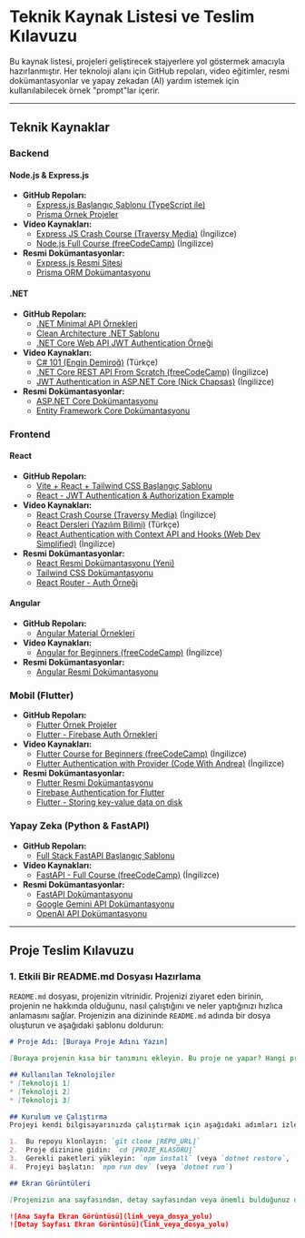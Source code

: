 # Teknik Kaynak Listesi ve Teslim Kılavuzu

Bu kaynak listesi, projeleri geliştirecek stajyerlere yol göstermek amacıyla hazırlanmıştır. Her teknoloji alanı için GitHub repoları, video eğitimler, resmi dokümantasyonlar ve yapay zekadan (AI) yardım istemek için kullanılabilecek örnek "prompt"lar içerir.

---

## Teknik Kaynaklar

### **Backend**

#### Node.js & Express.js
* **GitHub Repoları:**
    * [Express.js Başlangıç Şablonu (TypeScript ile)](https://github.com/santiq/bulletproof-nodejs)
    * [Prisma Örnek Projeler](https://github.com/prisma/prisma-examples)
* **Video Kaynakları:**
    * [Express JS Crash Course (Traversy Media)](https://www.youtube.com/watch?v=gnsO8-xJ8rs) (İngilizce)
    * [Node.js Full Course (freeCodeCamp)](https://www.youtube.com/watch?v=Oe421JkE9fk) (İngilizce)
* **Resmi Dokümantasyonlar:**
    * [Express.js Resmi Sitesi](https://expressjs.com/)
    * [Prisma ORM Dokümantasyonu](https://www.prisma.io/docs/)

#### .NET
* **GitHub Repoları:**
    * [.NET Minimal API Örnekleri](https://github.com/dotnet/aspnetcore/tree/main/src/Http/Http.Results/samples)
    * [Clean Architecture .NET Şablonu](https://github.com/jasontaylordev/CleanArchitecture)
    * [.NET Core Web API JWT Authentication Örneği](https://github.com/cornflourblue/dotnet-5-jwt-api)
* **Video Kaynakları:**
    * [C# 101 (Engin Demiroğ)](https://www.youtube.com/watch?v=vyc_i-5kY4A) (Türkçe)
    * [.NET Core REST API From Scratch (freeCodeCamp)](https://www.youtube.com/watch?v=SXy3fS_6x6U) (İngilizce)
    * [JWT Authentication in ASP.NET Core (Nick Chapsas)](https://www.youtube.com/watch?v=mgeuh8k3I4g) (İngilizce)
* **Resmi Dokümantasyonlar:**
    * [ASP.NET Core Dokümantasyonu](https://docs.microsoft.com/en-us/aspnet/core/)
    * [Entity Framework Core Dokümantasyonu](https://docs.microsoft.com/en-us/ef/core/)

### **Frontend**

#### React
* **GitHub Repoları:**
    * [Vite + React + Tailwind CSS Başlangıç Şablonu](https://github.com/theodorusclarence/vite-react-tailwind-starter)
    * [React - JWT Authentication & Authorization Example](https://github.com/bezkoder/react-jwt-auth)
* **Video Kaynakları:**
    * [React Crash Course (Traversy Media)](https://www.youtube.com/watch?v=sBws8MSXN7A) (İngilizce)
    * [React Dersleri (Yazılım Bilimi)](https://www.youtube.com/watch?v=4_i-0nC6aKk&list=PLurn6mxdB1JEXlbbvPefG3I5K2p_T0v4j) (Türkçe)
    * [React Authentication with Context API and Hooks (Web Dev Simplified)](https://www.youtube.com/watch?v=pK_d_A-0-28) (İngilizce)
* **Resmi Dokümantasyonlar:**
    * [React Resmi Dokümantasyonu (Yeni)](https://react.dev/)
    * [Tailwind CSS Dokümantasyonu](https://tailwindcss.com/docs/installation)
    * [React Router - Auth Örneği](https://reactrouter.com/en/main/examples/auth)

#### Angular
* **GitHub Repoları:**
    * [Angular Material Örnekleri](https://github.com/angular/components)
* **Video Kaynakları:**
    * [Angular for Beginners (freeCodeCamp)](https://www.youtube.com/watch?v=3qBXWUpoPHo) (İngilizce)
* **Resmi Dokümantasyonlar:**
    * [Angular Resmi Dokümantasyonu](https://angular.io/docs)

### **Mobil (Flutter)**

* **GitHub Repoları:**
    * [Flutter Örnek Projeler](https://github.com/flutter/samples)
    * [Flutter - Firebase Auth Örnekleri](https://github.com/firebase/flutterfire/tree/master/packages/firebase_auth/firebase_auth/example)
* **Video Kaynakları:**
    * [Flutter Course for Beginners (freeCodeCamp)](https://www.youtube.com/watch?v=pTJJsmejUOQ) (İngilizce)
    * [Flutter Authentication with Provider (Code With Andrea)](https://www.youtube.com/watch?v=pAnE_sR7z1s) (İngilizce)
* **Resmi Dokümantasyonlar:**
    * [Flutter Resmi Dokümantasyonu](https://docs.flutter.dev/)
    * [Firebase Authentication for Flutter](https://firebase.flutter.dev/docs/auth/overview/)
    * [Flutter - Storing key-value data on disk](https://docs.flutter.dev/cookbook/persistence/key-value)

### **Yapay Zeka (Python & FastAPI)**

* **GitHub Repoları:**
    * [Full Stack FastAPI Başlangıç Şablonu](https://github.com/tiangolo/full-stack-fastapi-postgresql)
* **Video Kaynakları:**
    * [FastAPI - Full Course (freeCodeCamp)](https://www.youtube.com/watch?v=-ykeT6kk4I) (İngilizce)
* **Resmi Dokümantasyonlar:**
    * [FastAPI Dokümantasyonu](https://fastapi.tiangolo.com/)
    * [Google Gemini API Dokümantasyonu](https://ai.google.dev/docs)
    * [OpenAI API Dokümantasyonu](https://platform.openai.com/docs)

---

## Proje Teslim Kılavuzu

### **1. Etkili Bir README.md Dosyası Hazırlama**

`README.md` dosyası, projenizin vitrinidir. Projenizi ziyaret eden birinin, projenin ne hakkında olduğunu, nasıl çalıştığını ve neler yaptığınızı hızlıca anlamasını sağlar. Projenizin ana dizininde `README.md` adında bir dosya oluşturun ve aşağıdaki şablonu doldurun:

```markdown
# Proje Adı: [Buraya Proje Adını Yazın]

[Buraya projenin kısa bir tanımını ekleyin. Bu proje ne yapar? Hangi problemi çözer?]

## Kullanılan Teknolojiler
* [Teknoloji 1]
* [Teknoloji 2]
* [Teknoloji 3]

## Kurulum ve Çalıştırma
Projeyi kendi bilgisayarınızda çalıştırmak için aşağıdaki adımları izleyin:

1.  Bu repoyu klonlayın: `git clone [REPO_URL]`
2.  Proje dizinine gidin: `cd [PROJE_KLASORU]`
3.  Gerekli paketleri yükleyin: `npm install` (veya `dotnet restore`, `pip install -r requirements.txt`)
4.  Projeyi başlatın: `npm run dev` (veya `dotnet run`)

## Ekran Görüntüleri

[Projenizin ana sayfasından, detay sayfasından veya önemli bulduğunuz diğer ekranlardan görüntüler ekleyin.]

![Ana Sayfa Ekran Görüntüsü](link_veya_dosya_yolu)
![Detay Sayfası Ekran Görüntüsü](link_veya_dosya_yolu)